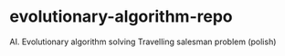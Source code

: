 # evolutionary-algorithm-repo
AI. Evolutionary algorithm solving Travelling salesman problem (polish)
